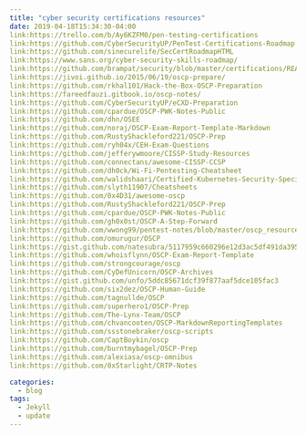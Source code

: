 ```yaml
---
title: "cyber security certifications resources"
date: 2019-04-18T15:34:30-04:00
link:https://trello.com/b/Ay6KZFM0/pen-testing-certifications
link:https://github.com/CyberSecurityUP/PenTest-Certifications-Roadmap
link:https://github.com/sinecurelife/SecCertRoadmapHTML
link:https://www.sans.org/cyber-security-skills-roadmap/
link:https://github.com/brampat/security/blob/master/certifications/README.md
link:https://jivoi.github.io/2015/06/19/oscp-prepare/
link:https://github.com/rkhal101/Hack-the-Box-OSCP-Preparation
link:https://fareedfauzi.gitbook.io/oscp-notes/
link:https://github.com/CyberSecurityUP/eCXD-Preparation
link:https://github.com/cpardue/OSCP-PWK-Notes-Public
link:https://github.com/dhn/OSEE
link:https://github.com/noraj/OSCP-Exam-Report-Template-Markdown
link:https://github.com/RustyShackleford221/OSCP-Prep
link:https://github.com/ryh04x/CEH-Exam-Questions
link:https://github.com/jefferywmoore/CISSP-Study-Resources
link:https://github.com/connectans/awesome-CISSP-CCSP
link:https://github.com/dh0ck/Wi-Fi-Pentesting-Cheatsheet
link:https://github.com/walidshaari/Certified-Kubernetes-Security-Specialist
link:https://github.com/slyth11907/Cheatsheets
link:https://github.com/0x4D31/awesome-oscp
link:https://github.com/RustyShackleford221/OSCP-Prep
link:https://github.com/cpardue/OSCP-PWK-Notes-Public
link:https://github.com/gh0x0st/OSCP-A-Step-Forward
link:https://github.com/wwong99/pentest-notes/blob/master/oscp_resources/OSCP-Survival-Guide.md
link:https://github.com/omurugur/OSCP
link:https://gist.github.com/natesubra/5117959c660296e12d3ac5df491da395
link:https://github.com/whoisflynn/OSCP-Exam-Report-Template
link:https://github.com/strongcourage/oscp
link:https://github.com/CyDefUnicorn/OSCP-Archives
link:https://gist.github.com/unfo/5ddc85671dcf39f877aaf5dce105fac3
link:https://github.com/six2dez/OSCP-Human-Guide
link:https://github.com/tagnullde/OSCP
link:https://github.com/superhero1/OSCP-Prep
link:https://github.com/The-Lynx-Team/OSCP
link:https://github.com/chvancooten/OSCP-MarkdownReportingTemplates
link:https://github.com/ssstonebraker/oscp-scripts
link:https://github.com/CaptBoykin/oscp
link:https://github.com/burntmybagel/OSCP-Prep
link:https://github.com/alexiasa/oscp-omnibus
link:https://github.com/0xStarlight/CRTP-Notes

categories:
  - blog
tags:
  - Jekyll
  - update
---
```

